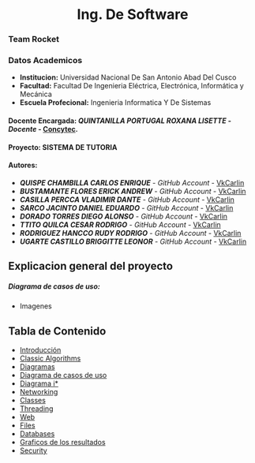 # **<center>Ing. De Software </center>**
### Team Rocket

### Datos Academicos
  - **Institucion:** Universidad Nacional De San Antonio Abad Del Cusco
  - **Facultad:** Facultad De Ingenieria Eléctrica, Electrónica, Informática y Mecánica
  - **Escuela Profecional:** Ingenieria Informatica Y De Sistemas
#### Docente Encargada: **_QUINTANILLA PORTUGAL ROXANA LISETTE_** - _Docente_ - [Concytec](http://directorio.concytec.gob.pe/appDirectorioCTI/VerDatosInvestigador.do?id_investigador=40930).

#### Proyecto: SISTEMA DE TUTORIA
#### Autores:
- **_QUISPE CHAMBILLA CARLOS ENRIQUE_** - _GitHub Account_ - [VkCarlin](https://github.com/VkCarlin)
- **_BUSTAMANTE FLORES ERICK ANDREW_** - _GitHub Account_ - [VkCarlin](https://github.com/VkCarlin)
- **_CASILLA PERCCA VLADIMIR DANTE_** - _GitHub Account_ - [VkCarlin](https://github.com/VkCarlin)
- **_SARCO JACINTO DANIEL EDUARDO_** - _GitHub Account_ - [VkCarlin](https://github.com/VkCarlin)
- **_DORADO TORRES DIEGO ALONSO_** - _GitHub Account_ - [VkCarlin](https://github.com/VkCarlin)
- **_TTITO QUILCA CESAR RODRIGO_** - _GitHub Account_ - [VkCarlin](https://github.com/VkCarlin)
- **_RODRIGUEZ HANCCO RUDY RODRIGO_** - _GitHub Account_ - [VkCarlin](https://github.com/VkCarlin)
- **_UGARTE CASTILLO BRIGGITTE LEONOR_** - _GitHub Account_ - [VkCarlin](https://github.com/VkCarlin)

## Explicacion general del proyecto
##### Diagrama de casos de uso:

- Imagenes
## Tabla de Contenido

- [Introducción](https://github.com/VkCarlin/TeamRocket)
- [Classic Algorithms](https://github.com/VkCarlin/TeamRocket)
- [Diagramas](https://github.com/VkCarlin/TeamRocket)
- [Diagrama de casos de uso](https://github.com/VkCarlin/TeamRocket)
- [Diagrama i*](https://github.com/VkCarlin/TeamRocket)
- [Networking](https://github.com/VkCarlin/TeamRocket)
- [Classes](https://github.com/VkCarlin/TeamRocket)
- [Threading](https://github.com/VkCarlin/TeamRocket)
- [Web](https://github.com/VkCarlin/TeamRocket)
- [Files](https://github.com/VkCarlin/TeamRocket)
- [Databases](https://github.com/VkCarlin/TeamRocket)
- [Graficos de los resultados](https://github.com/VkCarlin/TeamRocket)
- [Security](https://github.com/VkCarlin/TeamRocket)



